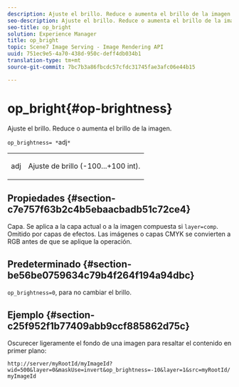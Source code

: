 ```yaml
---
description: Ajuste el brillo. Reduce o aumenta el brillo de la imagen.
seo-description: Ajuste el brillo. Reduce o aumenta el brillo de la imagen.
seo-title: op_bright
solution: Experience Manager
title: op_bright
topic: Scene7 Image Serving - Image Rendering API
uuid: 751ec9e5-4a70-438d-950c-deff4db034b1
translation-type: tm+mt
source-git-commit: 7bc7b3a86fbcdc57cfdc31745fae3afc06e44b15

---
```



# op_bright{#op-brightness}

Ajuste el brillo. Reduce o aumenta el brillo de la imagen.

`op_brightness= *`adj`*`

<table id="simpletable_2B5DB95B1FF044C8BD226D4F8311E806"> 
 <tr class="strow"> 
  <td class="stentry"> <p><span class="varname"> adj</span> </p> </td> 
  <td class="stentry"> <p>Ajuste de brillo (-100...+100 int). </p></td> 
 </tr> 
</table>

## Propiedades {#section-c7e757f63b2c4b5ebaacbadb51c72ce4}

Capa. Se aplica a la capa actual o a la imagen compuesta si `layer=comp`. Omitido por capas de efectos. Las imágenes o capas CMYK se convierten a RGB antes de que se aplique la operación.

## Predeterminado {#section-be56be0759634c79b4f264f194a94dbc}

`op_brightness=0`, para no cambiar el brillo.

## Ejemplo {#section-c25f952f1b77409abb9ccf885862d75c}

Oscurecer ligeramente el fondo de una imagen para resaltar el contenido en primer plano:

`http://server/myRootId/myImageId?wid=500&layer=0&maskUse=invert&op_brightness=-10&layer=1&src=myRootId/myImageId`
